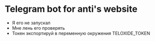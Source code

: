 # Telegram bot for anti's website

 - Я его не запускал
 - Мне лень его проверять
 - Токен экспортируй в переменную окружения TELOXIDE_TOKEN
